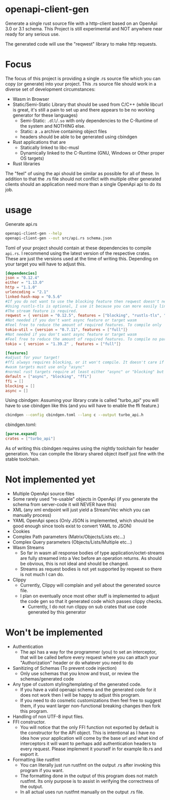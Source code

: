# openapi-client-gen
Generate a single rust source file with a http-client based on an OpenApi 3.0 or 3.1 schema.
This Project is still experimental and NOT anywhere near ready for any serious use.

The generated code will use the "reqwest" library to make http requests.

# Focus
The focus of this project is providing a single .rs source file which
you can copy (or generate) into your project. This .rs source file should work in a diverse set
of development circumstances:
- Wasm in Browser
- Static/Semi-Static Library that should be used from C/C++ (while libcurl is great, it's still a pain to set up and there appears to be no working generator for these languages)
  - Semi-Static: `.dll`/`.so` with only dependencies to the C-Runtime of the system and NOTHING else.
  - Static: a `.a` archive containing object files
  - headers should be able to be generated using cbindgen
- Rust applications that are
  - Statically linked to libc-musl
  - Dynamically linked to the C-Runtime (GNU, Windows or Other proper OS targets)
- Rust libraries

The "feel" of using the api should be similar as possible for all of these.
In addition to that the .rs file should not conflict with multiple other generated clients should an application
need more than a single OpenApi api to do its job.


# usage
Generate api.rs
```bash
openapi-client-gen --help
openapi-client-gen --out src/api.rs schema.json
```

Toml of your project should contain at these dependencies to compile `api.rs`.
I recommend using the latest version of the respective crates.
These are just the versions used at the time of writing this.
Depending on your target you will have to adjust this.
```toml
[dependencies]
json = "0.12.4"
either = "1.13.0"
http = "1.1.0"
urlencoding = "2.1"
linked-hash-map = "0.5.6"
#If you do not want to use the blocking feature then reqwest doesn't need to have the blocking feature either!
#Using rustls-tls is optional, I use it because you can more easily link with libc-musl.
#The stream feature is required.
reqwest = { version = "0.12.5", features = ["blocking", "rustls-tls", "stream"], default-features = false}
#Not needed if you don't want async feature or target wasm
#Feel free to reduce the amount of required features. To compile only 'codec' is needed.
tokio-util = {version = "0.7.11", features = ["full"]}
#Not needed if you don't want async feature or target wasm
#Feel free to reduce the amount of required features. To compile no particular features are needed.
tokio = { version = "1.39.2" , features = ["full"]}

[features]
#adjust for your target!
#ffi always requires blocking, or it won't compile. It doesn't care if "async" is present or not.
#wasm targets must use only "async"
#normal rust targets require at least either "async" or "blocking" but can have both.
default = ["async", "blocking", "ffi"]
ffi = []
blocking = []
async = []
```

Using cbindgen:
Assuming your library crate is called "turbo_api" you will have to use cbindgen like this (and you will have to enable the ffi feature.)
```bash
cbindgen --config cbindgen.toml --lang c --output turbo_api.h
```
cbindgen.toml:
```toml
[parse.expand]
crates = ["turbo_api"]
```
As of writing this cbindgen requires using the nightly toolchain for header generation.
You can compile the library shared object itself just fine with the stable toolchain.


# Not implemented yet
- Multiple OpenApi source files
- Some rarely used "re-usable" objects in OpenApi (if you generate the schema from server-code it will NEVER have this)
- XML (any xml endpoint will just yield a Stream/Vec<u8> which you can manually process)
- YAML OpenApi specs (Only JSON is implemented, which should be good enough since tools exist to convert YAML to JSON)
- Cookies
- Complex Path parameters (Matrix/Objects/Lists etc...)
- Complex Query parameters (Objects/Lists/Multiple etc...)
- Wasm Streams
  - So far in wasm all response bodies of type application/octet-streams are fully streamed into a Vec<u8> before an operation returns.
    As should be obvious, this is not ideal and should be changed.
  - Streams as request bodies is not yet supported by reqwest so there is not much I can do.
- Clippy
  - Currently, Clippy will complain and yell about the generated source file.
  - I plan on eventually once most other stuff is implemented to adjust the code gen so that it generated code which passes clippy checks.
    - Currently, I do not run clippy on sub crates that use code generated by this generator

# Won't be implemented
- Authentication
  - The api has a way for the programmer (you) to set an interceptor, 
    that will be called before every request where you can attach your "Authorization" header or do whatever you need to do
- Sanitizing of Schemas (To prevent code injection)
  - Only use schemas that you know and trust, or review the schemas/generated code
- Any type of custom styling/templating of the generated code.
  - If you have a valid openapi schema and the generated code for it does not work then I will be happy to adjust this program.
  - If you need to do cosmetic customizations then feel free to suggest them, if you want larger non-functional breaking 
    changes then fork this program.
- Handling of non UTF-8 input files.
- FFI constructor.
  - You will notice that the only FFI function not exported by default is the constructor for the API object.
    This is intentional as I have no idea how your application will come by the base url and what kind of interceptors it will
    want to perhaps add authentication headers to every request. Please implement it yourself in for example lib.rs and export it.
- Formatting like rustfmt
  - You can literally just run rustfmt on the output .rs after invoking this program if you want.
  - The formatting done in the output of this program does not match rustfmt. Its only purpose is to assist in verifying the correctness of the output.
  - In all actual uses run rustfmt manually on the output .rs file.